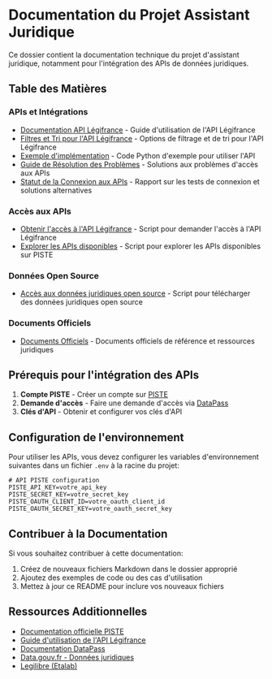 # Documentation du Projet Assistant Juridique

Ce dossier contient la documentation technique du projet d'assistant juridique, notamment pour l'intégration des APIs de données juridiques.

## Table des Matières

### APIs et Intégrations

- [Documentation API Légifrance](api_examples/legifrance_api_usage.md) - Guide d'utilisation de l'API Légifrance
- [Filtres et Tri pour l'API Légifrance](api_examples/legifrance_filters.md) - Options de filtrage et de tri pour l'API Légifrance
- [Exemple d'implémentation](api_examples/legifrance_api_example.py) - Code Python d'exemple pour utiliser l'API
- [Guide de Résolution des Problèmes](troubleshooting_api_access.md) - Solutions aux problèmes d'accès aux APIs
- [Statut de la Connexion aux APIs](api_connection_status.md) - Rapport sur les tests de connexion et solutions alternatives

### Accès aux APIs

- [Obtenir l'accès à l'API Légifrance](../acces_api_legifrance.py) - Script pour demander l'accès à l'API Légifrance
- [Explorer les APIs disponibles](../explore_piste_apis.py) - Script pour explorer les APIs disponibles sur PISTE

### Données Open Source

- [Accès aux données juridiques open source](../open_legal_data.py) - Script pour télécharger des données juridiques open source

### Documents Officiels

- [Documents Officiels](official_documents/README.md) - Documents officiels de référence et ressources juridiques

## Prérequis pour l'intégration des APIs

1. **Compte PISTE** - Créer un compte sur [PISTE](https://piste.gouv.fr/)
2. **Demande d'accès** - Faire une demande d'accès via [DataPass](https://datapass.api.gouv.fr/dila/legifrance)
3. **Clés d'API** - Obtenir et configurer vos clés d'API

## Configuration de l'environnement

Pour utiliser les APIs, vous devez configurer les variables d'environnement suivantes dans un fichier `.env` à la racine du projet:

```
# API PISTE configuration
PISTE_API_KEY=votre_api_key
PISTE_SECRET_KEY=votre_secret_key
PISTE_OAUTH_CLIENT_ID=votre_oauth_client_id
PISTE_OAUTH_SECRET_KEY=votre_oauth_secret_key
```

## Contribuer à la Documentation

Si vous souhaitez contribuer à cette documentation:

1. Créez de nouveaux fichiers Markdown dans le dossier approprié
2. Ajoutez des exemples de code ou des cas d'utilisation
3. Mettez à jour ce README pour inclure vos nouveaux fichiers

## Ressources Additionnelles

- [Documentation officielle PISTE](https://developer.aife.economie.gouv.fr)
- [Guide d'utilisation de l'API Légifrance](https://developer.aife.economie.gouv.fr/composants/legifrance)
- [Documentation DataPass](https://datapass.api.gouv.fr/doc/faq)
- [Data.gouv.fr - Données juridiques](https://www.data.gouv.fr/fr/datasets/legi-codes-lois-et-reglements-consolides/)
- [Legilibre (Etalab)](https://github.com/etalab/legilibre-data/releases) 